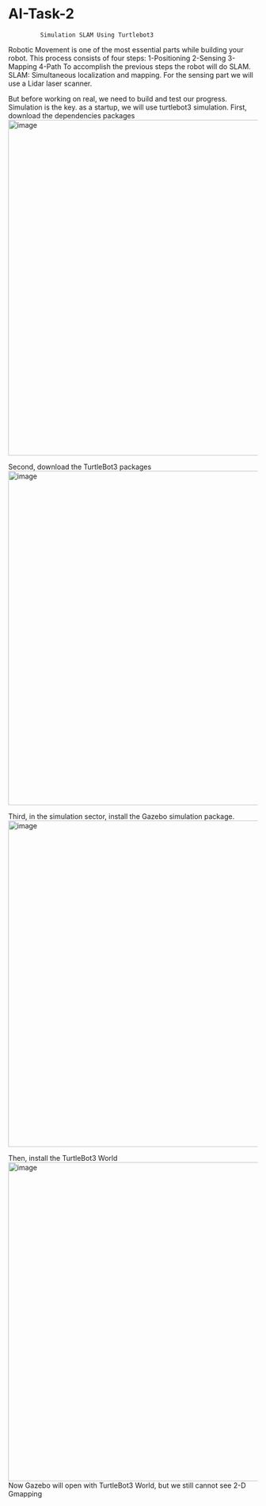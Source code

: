 # AI-Task-2
             Simulation SLAM Using Turtlebot3
             
Robotic Movement is one of the most essential parts while building your robot.
This process consists of four steps: 1-Positioning  2-Sensing 3-Mapping 4-Path
To accomplish the previous steps the robot will do SLAM.
SLAM: Simultaneous localization and mapping.
For the sensing part we will use a Lidar laser scanner. 

But before working on real, we need to build and test our progress.
Simulation is the key.
as a startup, we will use turtlebot3 simulation.
First, download the dependencies packages
<img width="677" alt="image" src="https://github.com/Aya-Alsuliman/AI-Task-2/assets/139065454/46717967-ef05-4a16-bf5c-dd3bdd797638">

Second, download the TurtleBot3 packages
<img width="674" alt="image" src="https://github.com/Aya-Alsuliman/AI-Task-2/assets/139065454/e957f3d5-37c0-42f6-b45b-bb4a6b8432b0">

Third, in the simulation sector, install the Gazebo simulation package.
<img width="658" alt="image" src="https://github.com/Aya-Alsuliman/AI-Task-2/assets/139065454/9caa1675-5d18-48a1-a1a5-70bc2b656ffb">

Then, install the TurtleBot3 World 
<img width="643" alt="image" src="https://github.com/Aya-Alsuliman/AI-Task-2/assets/139065454/3496e693-838c-444c-b0df-177a74275d6a">
Now Gazebo will open with TurtleBot3 World, but we still cannot see 2-D Gmapping 

